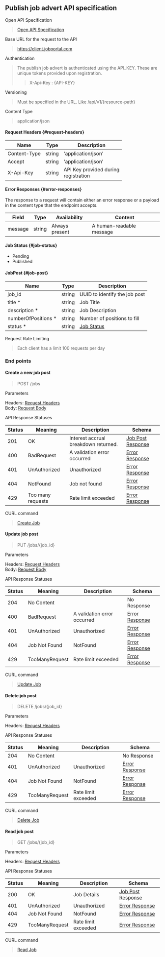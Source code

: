 ## Publish job advert API specification

Open API Specification

> [Open API Specification](./open-api-specification.yml)

Base URL for the request to the API

> https://client.jobportal.com

Authentication

> The publish job advert is authenticated using the API_KEY. These are unique tokens provided upon registration.
>> X-Api-Key : {API-KEY}

Versioning

> Must be specified in the URL. Like /api/v1/{resource-path}

Content Type

> application/json

#### Request Headers {#request-headers}
| Name                | Type    |  Description     |
| ------------------  | ------- | ----------------- |
| Content-Type        | string  | 'application/json'    |
| Accept              | string  | 'application/json' |
| X-Api-Key           | string  | API Key provided during <br /> registration |


#### Error Responses {#error-responses}

The response to a request will contain either an error response or a payload in the content type that the endpoint accepts.

| Field       | Type    | Availability   |  Content                 |
|-------------| ------- |----------------| ------------------------ |
| message     | string  | Always present | A human-readable message |

#### Job Status {#job-status}
- Pending
- Published

#### JobPost {#job-post}
| Name                | Type    |  Description     |
| ------------------  | ------- | ----------------- |
| job_id              | string  | UUID to identify the job post    |
| title *              | string  | Job Title    |
| description *     | string  | Job Description |
| numberOfPositions *   | string  | Number of positions to fill |
| status *          | string  | [Job Status](#job-status) |

Request Rate Limiting

> Each client has a limit 100 requests per day

### End points

#### Create a new job post

> POST /jobs

Parameters

Headers: [Request Headers](#request-headers) <br />
Body: [Request Body](#job-post)

API Response Statuses

| Status | Meaning           |  Description                          |  Schema                           |
|--------|-------------------| ------------------------------------- | --------------------------------- |
| 201    | OK                | Interest accrual breakdown returned.  | [Job Post Response](#job-post)    |
| 400    | BadRequest        | A validation error occurred           | [Error Response](#error-response) |
| 401    | UnAuthorized      | Unauthorized                          | [Error Response](#error-response) |
| 404    | NotFound          | Job not found                         | [Error Response](#error-response) |
| 429    | Too many requests | Rate limit exceeded                   | [Error Response](#error-response) |

CURL command

> [Create Job](./create_job_command.curl)

#### Update job post

> PUT /jobs/{job_id}

Parameters

Headers: [Request Headers](#request-headers) <br />
Body: [Request Body](#job-post)

API Response Statuses

| Status                | Meaning       |  Description     |  Schema                 |
| ------------------  |---------------| ----------------- | ------------------------ |
| 204        | No Content    |     | No Response      |
| 400              | BadRequest    | A validation error occurred | [Error Response](#error-response) |
| 401              | UnAuthorized  | Unauthorized | [Error Response](#error-response) |
| 404              | Job Not Found | NotFound | [Error Response](#error-response) |
| 429    | TooManyRequest | Rate limit exceeded | [Error Response](#error-response) |

CURL command

> [Update Job](./update_job_command.curl)

#### Delete job post

> DELETE /jobs/{job_id}

Parameters

Headers: [Request Headers](#request-headers) <br />

API Response Statuses

| Status | Meaning        | Description         |  Schema                 |
|--------|----------------|---------------------| ------------------------ |
| 204    | No Content     |                     | No Response      |
| 401    | UnAuthorized   | Unauthorized        | [Error Response](#error-response) |
| 404    | Job Not Found  | NotFound            | [Error Response](#error-response) |
| 429    | TooManyRequest | Rate limit exceeded | [Error Response](#error-response) |

CURL command

> [Delete Job](./delete_job_command.curl)

#### Read job post

> GET /jobs/{job_id}

Parameters

Headers: [Request Headers](#request-headers) <br />

API Response Statuses

| Status | Meaning        | Description         |  Schema                 |
|--------|----------------|---------------------| ------------------------ |
| 200    | OK             | Job Details         | [Job Post Response](#job-post)       |
| 401    | UnAuthorized   | Unauthorized        | [Error Response](#error-response) |
| 404    | Job Not Found  | NotFound            | [Error Response](#error-response) |
| 429    | TooManyRequest | Rate limit exceeded | [Error Response](#error-response) |

CURL command

> [Read Job](./read_job_command.curl)
